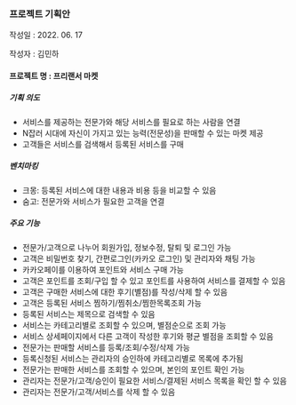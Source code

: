 ### 프로젝트 기획안

작성일 : 2022. 06. 17

작성자 : 김민하

#### 프로젝트 명 : 프리랜서 마켓

##### 기획 의도
* 서비스를 제공하는 전문가와 해당 서비스를 필요로 하는 사람을 연결
* N잡러 시대에 자신이 가지고 있는 능력(전문성)을 판매할 수 있는 마켓 제공
* 고객들은 서비스를 검색해서 등록된 서비스를 구매

##### 벤치마킹
* 크몽: 등록된 서비스에 대한 내용과 비용 등을 비교할 수 있음
* 숨고: 전문가와 서비스가 필요한 고객을 연결

##### 주요 기능
* 전문가/고객으로 나누어 회원가입, 정보수정, 탈퇴 및 로그인 가능
* 고객은 비밀번호 찾기, 간편로그인(카카오 로그인) 및 관리자와 채팅 가능
* 카카오페이를 이용하여 포인트와 서비스 구매 가능
* 고객은 포인트를 조회/구입 할 수 있고 포인트를 사용하여 서비스를 결제할 수 있음
* 고객은 구매한 서비스에 대한 후기(별점)를 작성/삭제 할 수 있음
* 고객은 등록된 서비스 찜하기/찜취소/찜한목록조회 가능
* 등록된 서비스는 제목으로 검색할 수 있음
* 서비스는 카테고리별로 조회할 수 있으며, 별점순으로 조회 가능
* 서비스 상세페이지에서 다른 고객이 작성한 후기와 평균 별점을 조회할 수 있음
* 전문가는 판매할 서비스를 등록/조회/수정/삭제 가능
* 등록신청된 서비스는 관리자의 승인하에 카테고리별로 목록에 추가됨
* 전문가는 판매한 서비스를 조회할 수 있으며, 본인의 포인트 확인 가능
* 관리자는 전문가/고객/승인이 필요한 서비스/결제된 서비스 목록을 확인 할 수 있음
* 관리자는 전문가/고객/서비스를 삭제 할 수 있음